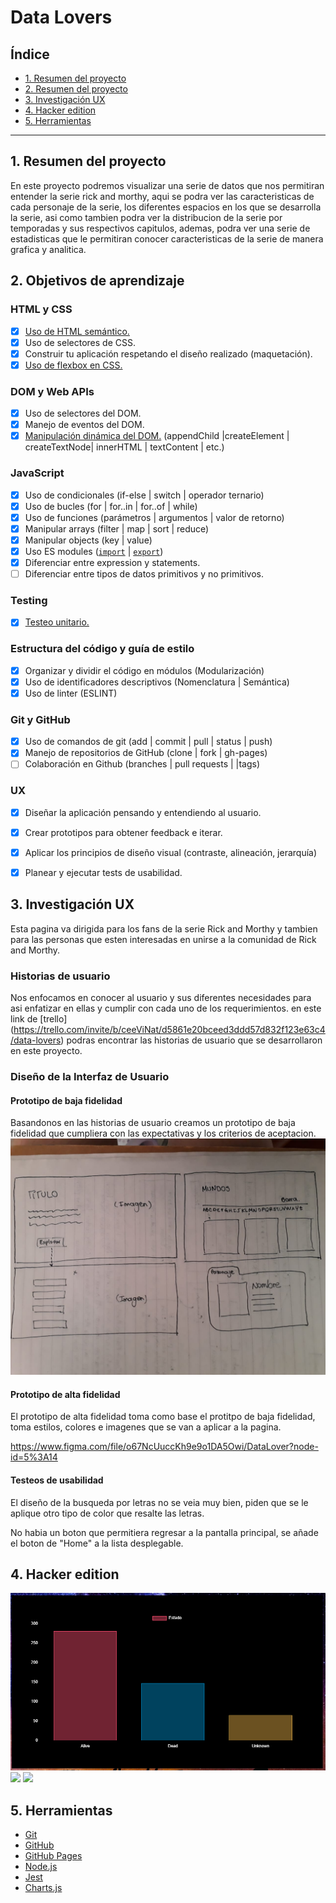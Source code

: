 # Data Lovers

## Índice

* [1. Resumen del proyecto](#1-resumen-del-proyecto)
* [2. Resumen del proyecto](#2-objetivos-de-aprendizaje)
* [3. Investigación UX](#3-Investigación-UX)
* [4. Hacker edition ](#4-Hacker-edition)
* [5. Herramientas ](#5-Herramientas)

***



## 1. Resumen del proyecto

En este proyecto podremos visualizar una serie de datos que nos permitiran entender la serie rick and morthy, aqui se podra ver las caracteristicas de cada personaje de la serie, los diferentes espacios en los que se desarrolla la serie, asi como tambien podra ver la distribucion de la serie por temporadas y sus respectivos capitulos, ademas, podra ver una serie de estadisticas que le permitiran conocer caracteristicas de la serie de manera grafica y analitica.



## 2. Objetivos de aprendizaje


### HTML y CSS

* [x] [Uso de HTML semántico.](https://developer.mozilla.org/en-US/docs/Glossary/Semantics#Semantics_in_HTML)
* [x] Uso de selectores de CSS.
* [x] Construir tu aplicación respetando el diseño realizado (maquetación).
* [x] [Uso de flexbox en CSS.](https://css-tricks.com/snippets/css/a-guide-to-flexbox/)

### DOM y Web APIs

* [x] Uso de selectores del DOM.
* [x] Manejo de eventos del DOM.
* [x] [Manipulación dinámica del DOM.](https://developer.mozilla.org/es/docs/Referencia_DOM_de_Gecko/Introducci%C3%B3n)
(appendChild |createElement | createTextNode| innerHTML | textContent | etc.)

### JavaScript

* [x] Uso de condicionales (if-else | switch | operador ternario)
* [x] Uso de bucles (for | for..in | for..of | while)
* [x] Uso de funciones (parámetros | argumentos | valor de retorno)
* [x] Manipular arrays (filter | map | sort | reduce)
* [x] Manipular objects (key | value)
* [x] Uso ES modules ([`import`](https://developer.mozilla.org/en-US/docs/Web/JavaScript/Reference/Statements/import)
| [`export`](https://developer.mozilla.org/en-US/docs/Web/JavaScript/Reference/Statements/export))
* [x] Diferenciar entre expression y statements.
* [ ] Diferenciar entre tipos de datos primitivos y no primitivos.

### Testing

* [x] [Testeo unitario.](https://jestjs.io/docs/es-ES/getting-started)

### Estructura del código y guía de estilo

* [x] Organizar y dividir el código en módulos (Modularización)
* [x] Uso de identificadores descriptivos (Nomenclatura | Semántica)
* [x] Uso de linter (ESLINT)

### Git y GitHub

* [x] Uso de comandos de git (add | commit | pull | status | push)
* [x] Manejo de repositorios de GitHub (clone | fork | gh-pages)
* [ ] Colaboración en Github (branches | pull requests | |tags)

### UX

* [x] Diseñar la aplicación pensando y entendiendo al usuario.
* [x] Crear prototipos para obtener feedback e iterar.
* [x] Aplicar los principios de diseño visual (contraste, alineación, jerarquía)
* [x] Planear y ejecutar tests de usabilidad.



## 3. Investigación UX

Esta pagina va dirigida para los fans de la serie Rick and Morthy y tambien para las personas que esten interesadas en unirse a la comunidad de Rick and Morthy.

### Historias de usuario

Nos enfocamos en conocer al usuario y sus diferentes necesidades para asi enfatizar en ellas y cumplir con cada uno de los requerimientos.
en este link de [trello] (https://trello.com/invite/b/ceeViNat/d5861e20bceed3ddd57d832f123e63c4/data-lovers) podras encontrar las historias de usuario que se desarrollaron en este proyecto.

### Diseño de la Interfaz de Usuario

#### Prototipo de baja fidelidad
Basandonos en las historias de usuario creamos un prototipo de baja fidelidad que cumpliera con las expectativas y los criterios de aceptacion.
<img src="./src/img/prototipo.jpeg">

#### Prototipo de alta fidelidad

El prototipo de alta fidelidad toma como base el protitpo de baja fidelidad, toma estilos, colores e imagenes que se van a aplicar a la pagina.

https://www.figma.com/file/o67NcUuccKh9e9o1DA5Owi/DataLover?node-id=5%3A14

#### Testeos de usabilidad

El diseño de la busqueda por letras no se veia muy bien, piden que se le aplique otro tipo de color que resalte las letras.

No habia un boton que permitiera regresar a la pantalla principal, se añade el boton de "Home" a la lista desplegable.

## 4. Hacker edition

<img src="./src/img/grafica1.PNG">
<img src="./src/img/grafica2.PNG">
<img src="./src/img/grafica3.PNG">

## 5. Herramientas

* [Git](https://git-scm.com/)
* [GitHub](https://github.com/)
* [GitHub Pages](https://pages.github.com/)
* [Node.js](https://nodejs.org/)
* [Jest](https://jestjs.io/)
* [Charts.js](https://www.chartjs.org)

